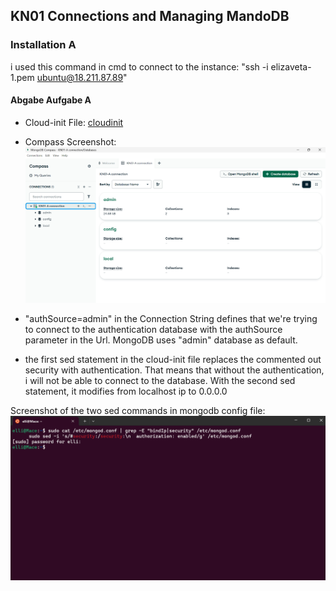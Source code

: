 ## KN01 Connections and Managing MandoDB

### Installation A

i used this command in cmd to connect to the instance: "ssh -i elizaveta-1.pem ubuntu@18.211.87.89"

#### Abgabe Aufgabe A
- Cloud-init File: [cloudinit](./cloudinit-mongodb.yaml)

- Compass Screenshot:
![KN01CompassConnection](./KN01AStringConnection.png)

- "authSource=admin" in the Connection String defines that we're trying to connect to the authentication database with the authSource parameter in the Url. MongoDB uses "admin" database as default.

- the first sed statement in the cloud-init file replaces the commented out security with authentication. That means that without the authentication, i will not be able to connect to the database. With the second sed statement, it modifies from localhost ip to 0.0.0.0

Screenshot of the two sed commands in mongodb config file:
![screenshot](./mongodb-config-sed-command-output.png)
